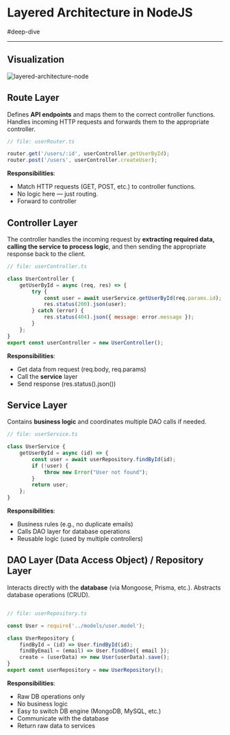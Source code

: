 # Layered Architecture in NodeJS

#deep-dive

---

## Visualization

![layered-architecture-node](layered-architecture-node.webp)

## Route Layer

Defines **API endpoints** and maps them to the correct controller functions. Handles incoming HTTP requests and forwards them to the appropriate controller.

```javascript
// file: userRouter.ts

router.get('/users/:id', userController.getUserById);  
router.post('/users', userController.createUser);  
```

**Responsibilities**:

- Match HTTP requests (GET, POST, etc.) to controller functions.
- No logic here — just routing.
- Forward to controller

## Controller Layer

The controller handles the incoming request by **extracting required data, calling the service to process logic**, and then sending the appropriate response back to the client.

```javascript
// file: userController.ts

class UserController {
	getUserById = async (req, res) => {  
		try {  
			const user = await userService.getUserById(req.params.id);  
			res.status(200).json(user);  
		} catch (error) {  
			res.status(404).json({ message: error.message });  
		}  
	};
}
export const userController = new UserController();
```

**Responsibilities**:

- Get data from request (req.body, req.params)
- Call the **service** layer
- Send response (res.status().json())

## Service Layer

Contains **business logic** and coordinates multiple DAO calls if needed.

```typescript
// file: userService.ts

class UserService {
	getUserById = async (id) => {  
		const user = await userRepository.findById(id);  
		if (!user) {  
			throw new Error("User not found");  
		}  
		return user;  
	};
}
```

**Responsibilities**:

- Business rules (e.g., no duplicate emails)
- Calls DAO layer for database operations
- Reusable logic (used by multiple controllers)

## DAO Layer (Data Access Object) / Repository Layer

Interacts directly with the **database** (via Mongoose, Prisma, etc.). Abstracts database operations (CRUD).

```typescript

// file: userRepository.ts

const User = require('../models/user.model');  

class UserRepository {
	findById = (id) => User.findById(id);
	findByEmail = (email) => User.findOne({ email }); 
	create = (userData) => new User(userData).save();
}
export const userRepository = new UserRepository();
```

**Responsibilities**: 

- Raw DB operations only
- No business logic
- Easy to switch DB engine (MongoDB, MySQL, etc.)
- Communicate with the database
- Return raw data to services